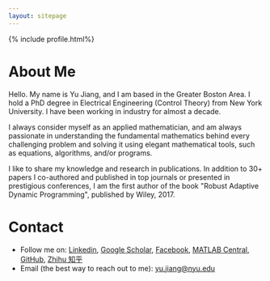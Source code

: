 ```yaml
---
layout: sitepage
---
```


[comment]: # (Insert my picture)
{% include profile.html%}

[comment]: # (Insert my resume below)

# About Me
Hello. My name is Yu Jiang, and I am based in the Greater Boston Area. I hold a PhD degree in Electrical Engineering (Control Theory) from New York University. I have been working in industry for almost a decade.

I always consider myself as an applied mathematician, and am always passionate in understanding the fundamental mathematics behind every challenging problem and solving it using elegant mathematical tools, such as equations, algorithms, and/or programs. 

I like to share my knowledge and research in publications. In addition to 30+ papers I co-authored and published in top journals or presented in prestigious conferences, I am the first author of the book "Robust Adaptive Dynamic Programming", published by Wiley, 2017.

# Contact
* Follow me on:
[Linkedin](http://www.linkedin.com/in/yujiang26),
[Google Scholar](http://scholar.google.com/citations?user=QYanTRsAAAAJ),
[Facebook](https://www.facebook.com/yu.jiang.26/),
[MATLAB Central](http://www.mathworks.com/matlabcentral/profile/authors/5012545-yu),
[GitHub](https://github.com/yu-jiang/),
[Zhihu 知乎](https://www.zhihu.com/people/yujiangnyu)
* Email (the best way to reach out to me): yu.jiang@nyu.edu
